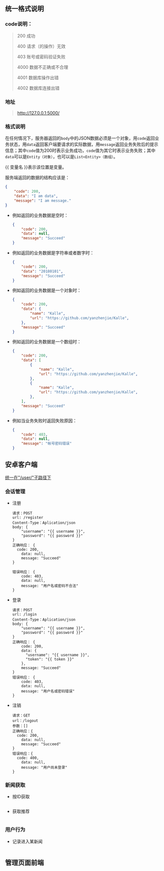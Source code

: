 ## 统一格式说明

### code说明：

> 200 成功
>
> 400 请求（的操作）无效
>
> 403 账号或密码验证失败
>
> 4000 数据不正确或不合理
>
> 4001 数据库操作出错
>
> 4002 数据库连接出错

### 地址

> http://127.0.0.1:5000/

### 格式说明

在任何情况下，服务器返回的`body`中的JSON数据必须是一个对象，用`code`返回业务状态，用`data`返回客户端要请求的实际数据，用`message`返回业务失败后的提示信息；其中`code`值为200时表示业务成功，`code`值为其它时表示业务失败；其中`data`可以是`Entity（对象）`，也可以是`List<Entity>（数组）`。

{{  变量名 }}表示该位置是变量。

服务端返回的数据的结构应该是：

```json
{
    "code": 200,
    "data": "I am data",
    "message": "I am message."
}
```

- 例如返回的业务数据是空时：

  ```json
  {
      "code": 200,
      "data": null,
      "message": "Succeed"
  }
  ```

- 例如返回的业务数据是字符串或者数字时：

  ```json
  {
      "code": 200,
      "data": "20180101",
      "message": "Succeed"
  }
  ```

- 例如返回的业务数据是一个对象时：

  ```json
  {
      "code": 200,
      "data": {
          "name": "Kalle",
          "url": "https://github.com/yanzhenjie/Kalle",
      },
      "message": "Succeed"
  }
  ```

- 例如返回的业务数据是一个数组时：

  ```json
  {
      "code": 200,
      "data": [
          {
              "name": "Kalle",
              "url": "https://github.com/yanzhenjie/Kalle",
          },
          {
              "name": "Kalle",
              "url": "https://github.com/yanzhenjie/Kalle",
          },
      ],
      "message": "Succeed"
  }
  ```

- 例如当业务失败时返回失败原因：

  ```json
  {
      "code": 403,
      "data": null,
      "message": "帐号密码错误"
  }
  ```

## 安卓客户端

<u>统一在"/user/"子路径下</u>

### 会话管理

- 注册

  ```
  请求：POST
  url: /register
  Content-Type：Aplication/json
  body: {
      "username": "{{ username }}",
      "password": "{{ password }}"
  }
  正确响应： {
  	code: 200,
      data: null,
      message: "Succeed"
  }
  
  错误响应： {
      code: 403,
      data: null,
      message: "用户名或密码不合法"
  }
  ```

- 登录

  ```
  请求：POST
  url: /login
  Content-Type：Aplication/json
  body: {
      "username": "{{ username }}",
      "password": "{{ password }}"
  }
  正确响应： { 
      code: 200,
      data: {
      	"username": "{{ username }}",
      	"token": "{{ token }}"
      },
      message: "Succeed"
  }
  错误响应： {
      code: 403,
      data: null,
      message: "用户名或密码错误"
  }
  ```


- 注销

  ```
  请求：GET
  url：/logout
  参数：[]
  正确响应：{
  	code: 200,
      data: null,
      message: "Succeed"
  }
  错误响应：{
  	code: 400,
      data: null,
      message: "用户尚未登录"
  }
  ```

### 新闻获取

- 按ID获取

  ```
  
  ```

- 获取推荐

  ```
  ```

### 用户行为

- 记录进入某新闻

  ```
  ```

  

## 管理页面前端

